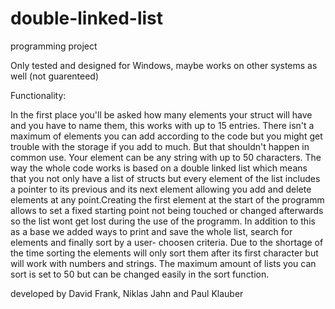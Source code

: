 # double-linked-list
programming project

Only tested and designed for Windows, maybe works on other systems as well (not guarenteed)


Functionality:

In the first place you'll be asked how many elements your struct will have and you have to name them, this works with up to 15 entries.
There isn't a maximum of elements you can add according to the code but you might get trouble with the storage if you add to much.
But that shouldn't happen in common use.
Your element can be any string with up to 50 characters.
The way the whole code works is based on a double linked list which means that you not only have a list of structs but every element of the list includes a pointer to its previous and its next element allowing you add and delete elements at any point.Creating the first element at the start of the programm allows to set a fixed starting point not being touched or changed afterwards so the list wont get lost during the use of the programm.
In addition to this as a base we added ways to print and save the whole list, search for elements and finally sort by a user- choosen criteria.
Due to the shortage of the time sorting the elements will only sort them after its first character but will work with numbers and strings.
The maximum amount of lists you can sort is set to 50 but can be changed easily in the sort function.

developed by David Frank, Niklas Jahn and Paul Klauber 
